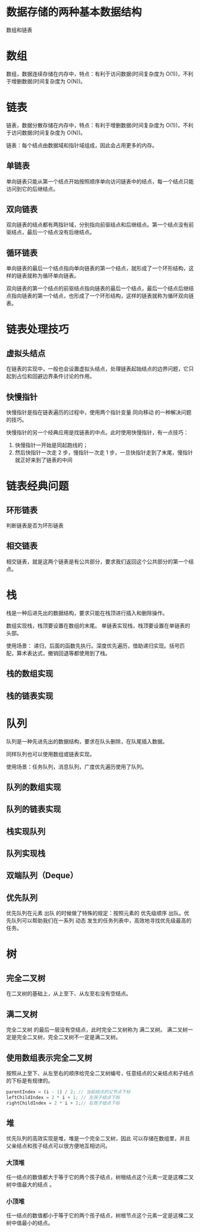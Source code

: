 # 数据存储的两种基本数据结构
数组和链表
# 数组
数组，数据连续存储在内存中，特点：有利于访问数据(时间复杂度为 O(1))，不利于增删数据(时间复杂度为 O(N))。

# 链表
链表，数据分散存储在内存中，特点：有利于增删数据(时间复杂度为 O(1))，不利于访问数据(时间复杂度为 O(N))。

链表：每个结点由数据域和指针域组成，因此会占用更多的内存。
## 单链表
单向链表只能从第一个结点开始按照顺序单向访问链表中的结点，每一个结点只能访问到它的后继结点。
## 双向链表
双向链表的结点都有两指针域，分别指向前驱结点和后继结点。第一个结点没有前驱结点，最后一个结点没有后继结点。
## 循环链表
单向链表的最后一个结点指向单向链表的第一个结点，就形成了一个环形结构，这样的链表就称为循环单向链表。

双向链表的第一个结点的前驱结点指向链表的最后一个结点，最后一个结点后继结点指向链表的第一个结点，也形成了一个环形结构，这样的链表就称为循环双向链表。

# 链表处理技巧
## 虚拟头结点
在链表的实现中，一般也会设置虚拟头结点，处理链表起始结点的边界问题，它只起到占位和回避边界条件讨论的作用。

## 快慢指针 
快慢指针是指在链表遍历的过程中，使用两个指针变量 同向移动 的一种解决问题的技巧。

快慢指针的另一个经典应用是找链表的中点。此时使用快慢指针，有一点技巧：

1. 快慢指针一开始是同起跑线的；
2. 然后快指针一次走 2 步，慢指针一次走 1 步，一旦快指针走到了末尾，慢指针就正好来到了链表的中间

# 链表经典问题
## 环形链表
判断链表是否为环形链表
## 相交链表
相交链表，就是这两个链表是有公共部分，要求我们返回这个公共部分的第一个结点。

# 栈
栈是一种后进先出的数据结构，要求只能在栈顶进行插入和删除操作。

数组实现栈，栈顶要设置在数组的末尾。
单链表实现栈，栈顶要设置在单链表的头部。

使用场景： 递归，后面的函数先执行。深度优先遍历，借助递归实现。括号匹配，算术表达式，撤销回退等都使用到了栈。
## 栈的数组实现
## 栈的链表实现

# 队列
队列是一种先进先出的数据结构，要求在队头删除，在队尾插入数据。

同样队列也可以使用数组或链表实现。

使用场景：任务队列，消息队列，广度优先遍历使用了队列。
## 队列的数组实现
## 队列的链表实现
## 栈实现队列
## 队列实现栈
## 双端队列（Deque）
## 优先队列
优先队列在元素 出队 的时候做了特殊的规定：按照元素的 优先级顺序 出队。优先队列可以帮助我们在一系列 动态 发生的任务列表中，高效地寻找优先级最高的任务。

# 树
## 完全二叉树
在二叉树的基础上，从上至下、从左至右没有空结点。
## 满二叉树
完全二叉树 的最后一层没有空结点，此时完全二叉树称为 满二叉树。
满二叉树一定是完全二叉树，完全二叉树不一定是满二叉树。
## 使用数组表示完全二叉树
按照从上至下、从左至右的顺序给完全二叉树编号，任意结点的父亲结点和子结点的下标是有规律的。
```js
parentIndex = (i - 1) / 2; // 当前结点的父节点下标
leftChildIndex = 2 * i + 1; // 左孩子结点下标
rightChildIndex = 2 * i + 2;// 右孩子结点下标
```
## 堆
优先队列的高效实现是堆，堆是一个完全二叉树，因此 可以存储在数组里，并且父亲结点和孩子结点可以很方便地互相访问。
### 大顶堆
任一结点的数值都大于等于它的两个孩子结点，树根结点这个元素一定是这棵二叉树中值最大的结点 。
### 小顶堆
任一结点的数值都小于等于它的两个孩子结点，树根节点这个元素一定是这棵二叉树中值最小的结点。